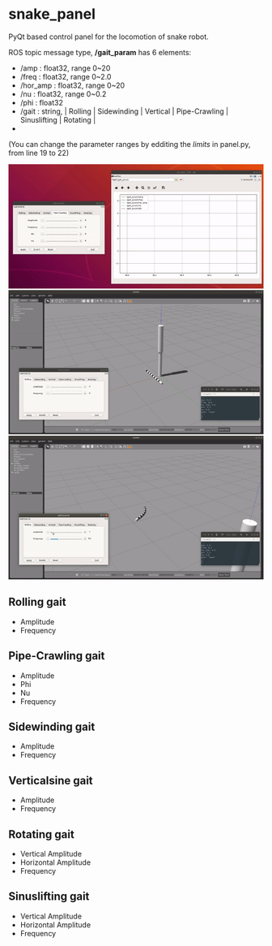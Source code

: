 # snake_panel
PyQt based control panel for the locomotion of snake robot.

ROS topic message type, __/gait_param__ has 6 elements:
- /amp : float32, range 0~20
- /freq : float32, range 0~2.0
- /hor_amp : float32, range 0~20
- /nu : float32, range 0~0.2
- /phi : float32
- /gait : string, | Rolling | Sidewinding | Vertical | Pipe-Crawling | Sinuslifting | Rotating |
- 
(You can change the parameter ranges by edditing the _limits_ in panel.py, from line 19 to 22)
<center><img src="https://github.com/SeunghyunLim/snake_panel/blob/main/gif/panel_topic.gif" alt="drawing" width="720"/></center>
<center><img src="https://github.com/SeunghyunLim/snake_panel/blob/main/gif/panel_control.gif" alt="drawing" width="720"/></center>
<center><img src="https://github.com/SeunghyunLim/snake_panel/blob/main/gif/panel_rolling.gif" alt="drawing" width="720"/></center>


## Rolling gait
- Amplitude
- Frequency

## Pipe-Crawling gait
- Amplitude
- Phi
- Nu
- Frequency

## Sidewinding gait
- Amplitude
- Frequency

## Verticalsine gait
- Amplitude
- Frequency

## Rotating gait
- Vertical Amplitude
- Horizontal Amplitude
- Frequency

## Sinuslifting gait
- Vertical Amplitude
- Horizontal Amplitude
- Frequency
